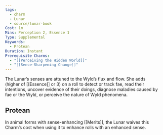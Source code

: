 ```yaml
---
tags:
  - charm
  - Lunar
  - source/lunar-book
Cost: 1m
Mins: Perception 2, Essence 1
Type: Supplemental
Keywords:
  - Protean
Duration: Instant
Prerequisite Charms:
  - "[[Perceiving the Hidden World]]"
  - "[[Sense-Sharpening Change]]"
---
```

The Lunar’s senses are attuned to the Wyld’s flux and flow. She adds (higher of [[Essence]] or 3) on a roll to detect or track fae, read their intentions, uncover evidence of their doings, diagnose maladies caused by fae or the Wyld, or perceive the nature of Wyld phenomena. 
## Protean 

In animal forms with sense-enhancing [[Merits]], the Lunar waives this Charm’s cost when using it to enhance rolls with an enhanced sense.
